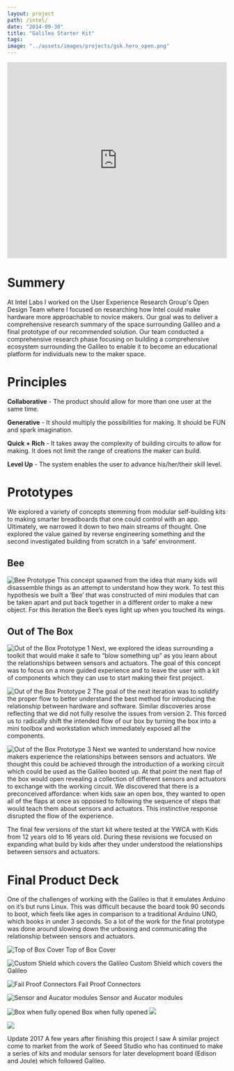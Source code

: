 ```yaml
---
layout: project
path: /intel/
date: "2014-09-30"
title: "Galileo Starter Kit"
tags:
image: "../assets/images/projects/gsk.hero_open.png"
---
```


<iframe width="100%" height="450" src="https://www.youtube.com/embed/ZHoupflzwss" frameborder="0" allow="accelerometer; autoplay; encrypted-media; gyroscope; picture-in-picture" allowfullscreen></iframe>

# Summery
At Intel Labs I worked on the User Experience Research Group's Open Design Team where I focused on researching how Intel could make hardware more approachable to novice makers. Our goal was to deliver a comprehensive research summary of the space surrounding Galileo and a final prototype of our recommended solution. Our team conducted a comprehensive research phase focusing on building a comprehensive ecosystem surrounding the Galileo to enable it to become an educational platform for individuals new to the maker space.



# Principles

**Collaborative** - The product should allow for more than one user at the same time.

**Generative** - It should multiply the possibilities for making. It should be FUN and spark imagination.

**Quick + Rich** - It takes away the complexity of building circuits to allow for making. It does not limit the range of creations the maker can build.

**Level Up** - The system enables the user to advance his/her/their skill level.


# Prototypes
We explored a variety of concepts stemming from modular self-building kits to making smarter breadboards that one could control with an app. Ultimately, we narrowed it down to two main streams of thought. One explored the value gained by reverse engineering something and the second investigated building from scratch in a ‘safe’ environment.



## Bee
![Bee Prototype](https://d2w9rnfcy7mm78.cloudfront.net/7651565/original_da8d0a1f20e11720bff6471c7a9b4011.jpg?1592010909?bc=0)
This concept spawned from the idea that many kids will disassemble things as an attempt to understand how they work. To test this hypothesis we built a ‘Bee’ that was constructed of mini modules that can be taken apart and put back together in a different order to make a new object. For this iteration the Bee’s eyes light up when you touched its wings.



## Out of The Box
![Out of the Box Prototype 1](https://d2w9rnfcy7mm78.cloudfront.net/7651566/original_9daf42df3d36655c90754c7e52d11194.png?1592010913?bc=0)
Next, we explored the ideas surrounding a toolkit that would make it safe to “blow something up” as you learn about the relationships between sensors and actuators. The goal of this concept was to focus on a more guided experience and to leave the user with a kit of components which they can use to start making their first project.


![Out of the Box Prototype 2](https://d2w9rnfcy7mm78.cloudfront.net/7651567/original_cd7af2d084fe1996bffa720df6fc4467.gif?1592010917?bc=0)
The goal of the next iteration was to solidify the proper flow to better understand the best method for introducing the relationship between hardware and software. Similar discoveries arose reflecting that we did not fully resolve the issues from version 2. This forced us to radically shift the intended flow of our box by turning the box into a mini toolbox and workstation which immediately exposed all the components.


![Out of the Box Prototype 3](https://d2w9rnfcy7mm78.cloudfront.net/7651568/original_27368a0dcd76dcb0e75e695007d07820.gif?1592010922?bc=0)
Next we wanted to understand how novice makers experience the relationships between sensors and actuators. We thought this could be achieved through the introduction of a working circuit which could be used as the Galileo booted up. At that point the next flap of the box would open revealing a collection of different sensors and actuators to exchange with the working circuit. We discovered that there is a preconceived affordance: when kids saw an open box, they wanted to open all of the flaps at once as opposed to following the sequence of steps that would teach them about sensors and actuators. This instinctive response disrupted the flow of the experience.



The final few versions of the start kit where tested at the YWCA with Kids from 12 years old to 16 years old. During these revisions we focused on expanding what build by kids after they under understood the relationships between sensors and actuators.

# Final Product Deck

One of the challenges of working with the Galileo is that it emulates Arduino on it’s but runs Linux. This was difficult because the board took 90 seconds to boot, which feels like ages in comparison to a traditional Arduino UNO, which books in under 3 seconds. So a lot of the work for the final prototype was done around slowing down the unboxing and communicating the relationship between sensors and actuators.

![Top of Box Cover](https://d2w9rnfcy7mm78.cloudfront.net/7651554/original_75bea07a5ec83ca211f724a903d630af.png?1592010844?bc=0)
Top of Box Cover

![Custom Shield which covers the Galileo](https://d2w9rnfcy7mm78.cloudfront.net/7651555/original_2cb925f215d1d8f2ab9af1cbe5391abb.png?1592010847?bc=0)
Custom Shield which covers the Galileo

![Fail Proof Connectors](https://d2w9rnfcy7mm78.cloudfront.net/7651556/original_7f004793a71956a5bf932feb71159ed6.png?1592010847?bc=0)
Fail Proof Connectors


![Sensor and Aucator modules](https://d2w9rnfcy7mm78.cloudfront.net/7651559/original_b032eeabd7c5800ba19232333f437881.png?1592010847?bc=0)
Sensor and Aucator modules

![Box when fully opened](https://d2w9rnfcy7mm78.cloudfront.net/7651558/original_6215d31ec484a65b8c284db5070b2f23.png?1592010847?bc=0)
Box when fully opened
![](https://d2w9rnfcy7mm78.cloudfront.net/7651557/original_5037efdbef7032bba7f454734c937ef5.png?1592010847?bc=0)

![](https://d2w9rnfcy7mm78.cloudfront.net/7651560/original_d172ab2d2aac054a33f5f998129d06d3.png?1592010847?bc=0)




Update 2017
A few years after finishing this project I saw A similar project come to market from the work of Seeed Studio who has continued to make a series of kits and modular sensors for later development board (Edison and Joule) which followed Galileo.
